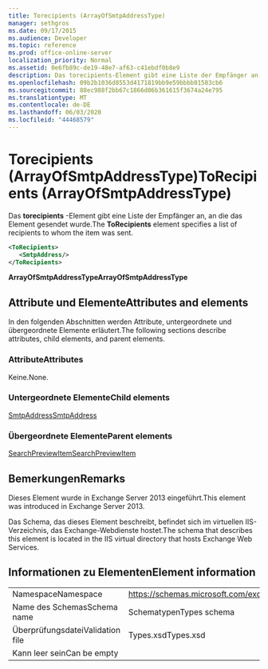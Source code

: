 ```yaml
---
title: Torecipients (ArrayOfSmtpAddressType)
manager: sethgros
ms.date: 09/17/2015
ms.audience: Developer
ms.topic: reference
ms.prod: office-online-server
localization_priority: Normal
ms.assetid: 0e6fb89c-de19-48e7-af63-c41ebdf0b8e9
description: Das torecipients-Element gibt eine Liste der Empfänger an, an die das Element gesendet wurde.
ms.openlocfilehash: 09b2b1036d8553d4171819bb9e59bbbb01583cb6
ms.sourcegitcommit: 88ec988f2bb67c1866d06b361615f3674a24e795
ms.translationtype: MT
ms.contentlocale: de-DE
ms.lasthandoff: 06/03/2020
ms.locfileid: "44468579"
---
```

# <a name="torecipients-arrayofsmtpaddresstype"></a><span data-ttu-id="711f9-103">Torecipients (ArrayOfSmtpAddressType)</span><span class="sxs-lookup"><span data-stu-id="711f9-103">ToRecipients (ArrayOfSmtpAddressType)</span></span>

<span data-ttu-id="711f9-104">Das **torecipients** -Element gibt eine Liste der Empfänger an, an die das Element gesendet wurde.</span><span class="sxs-lookup"><span data-stu-id="711f9-104">The **ToRecipients** element specifies a list of recipients to whom the item was sent.</span></span> 
  
```XML
<ToRecipients>
   <SmtpAddress/>
</ToRecipients>
```

 <span data-ttu-id="711f9-105">**ArrayOfSmtpAddressType**</span><span class="sxs-lookup"><span data-stu-id="711f9-105">**ArrayOfSmtpAddressType**</span></span>
## <a name="attributes-and-elements"></a><span data-ttu-id="711f9-106">Attribute und Elemente</span><span class="sxs-lookup"><span data-stu-id="711f9-106">Attributes and elements</span></span>

<span data-ttu-id="711f9-107">In den folgenden Abschnitten werden Attribute, untergeordnete und übergeordnete Elemente erläutert.</span><span class="sxs-lookup"><span data-stu-id="711f9-107">The following sections describe attributes, child elements, and parent elements.</span></span>
  
### <a name="attributes"></a><span data-ttu-id="711f9-108">Attribute</span><span class="sxs-lookup"><span data-stu-id="711f9-108">Attributes</span></span>

<span data-ttu-id="711f9-109">Keine.</span><span class="sxs-lookup"><span data-stu-id="711f9-109">None.</span></span>
  
### <a name="child-elements"></a><span data-ttu-id="711f9-110">Untergeordnete Elemente</span><span class="sxs-lookup"><span data-stu-id="711f9-110">Child elements</span></span>

[<span data-ttu-id="711f9-111">SmtpAddress</span><span class="sxs-lookup"><span data-stu-id="711f9-111">SmtpAddress</span></span>](smtpaddress.md)
  
### <a name="parent-elements"></a><span data-ttu-id="711f9-112">Übergeordnete Elemente</span><span class="sxs-lookup"><span data-stu-id="711f9-112">Parent elements</span></span>

[<span data-ttu-id="711f9-113">SearchPreviewItem</span><span class="sxs-lookup"><span data-stu-id="711f9-113">SearchPreviewItem</span></span>](searchpreviewitem.md)
  
## <a name="remarks"></a><span data-ttu-id="711f9-114">Bemerkungen</span><span class="sxs-lookup"><span data-stu-id="711f9-114">Remarks</span></span>

<span data-ttu-id="711f9-115">Dieses Element wurde in Exchange Server 2013 eingeführt.</span><span class="sxs-lookup"><span data-stu-id="711f9-115">This element was introduced in Exchange Server 2013.</span></span>
  
<span data-ttu-id="711f9-116">Das Schema, das dieses Element beschreibt, befindet sich im virtuellen IIS-Verzeichnis, das Exchange-Webdienste hostet.</span><span class="sxs-lookup"><span data-stu-id="711f9-116">The schema that describes this element is located in the IIS virtual directory that hosts Exchange Web Services.</span></span>
  
## <a name="element-information"></a><span data-ttu-id="711f9-117">Informationen zu Elementen</span><span class="sxs-lookup"><span data-stu-id="711f9-117">Element information</span></span>

|||
|:-----|:-----|
|<span data-ttu-id="711f9-118">Namespace</span><span class="sxs-lookup"><span data-stu-id="711f9-118">Namespace</span></span>  <br/> |https://schemas.microsoft.com/exchange/services/2006/types  <br/> |
|<span data-ttu-id="711f9-119">Name des Schemas</span><span class="sxs-lookup"><span data-stu-id="711f9-119">Schema name</span></span>  <br/> |<span data-ttu-id="711f9-120">Schematypen</span><span class="sxs-lookup"><span data-stu-id="711f9-120">Types schema</span></span>  <br/> |
|<span data-ttu-id="711f9-121">Überprüfungsdatei</span><span class="sxs-lookup"><span data-stu-id="711f9-121">Validation file</span></span>  <br/> |<span data-ttu-id="711f9-122">Types.xsd</span><span class="sxs-lookup"><span data-stu-id="711f9-122">Types.xsd</span></span>  <br/> |
|<span data-ttu-id="711f9-123">Kann leer sein</span><span class="sxs-lookup"><span data-stu-id="711f9-123">Can be empty</span></span>  <br/> ||
   

